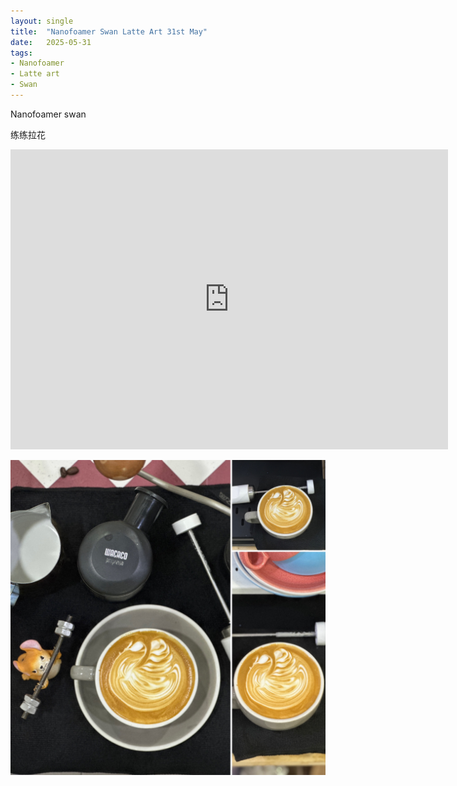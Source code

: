 ```yaml
---
layout: single
title:  "Nanofoamer Swan Latte Art 31st May"
date:   2025-05-31
tags:
- Nanofoamer
- Latte art
- Swan
---
```


Nanofoamer swan

练练拉花



<div class="embed-container">
  <iframe
      src="https://www.youtube.com/embed/tZwQdO1OOY0"
      width="700"
      height="480"
      frameborder="0"
      allowfullscreen="true">
  </iframe>
</div>


![](/assets/img/2025/05/31/DF8B126A-9ECF-455B-AFB7-C1F97CEB409D.JPG)
